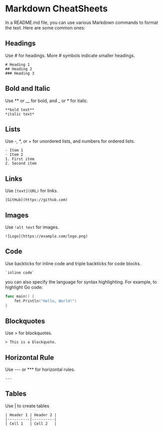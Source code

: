 # Markdown CheatSheets
In a README.md file, you can use various Markdown commands to format the text. Here are some common ones:

## Headings
Use # for headings. More # symbols indicate smaller headings.
```
# Heading 1
## Heading 2
### Heading 3
```

## Bold and Italic
Use ** or __ for bold, and _ or * for italic.
```
**bold text**
*italic text*
```

## Lists
Use -, *, or + for unordered lists, and numbers for ordered lists.
```
- Item 1
- Item 2
1. First item
2. Second item
```

## Links
Use `[text](URL)` for links.
```
[GitHub](https://github.com)
```

## Images
Use `!alt text` for images.
```
![Logo](https://example.com/logo.png)
```

## Code
Use backticks for inline code and triple backticks for code blocks.
```
`inline code`
```

you can also specify the language for syntax highlighting. For example, to highlight Go code:
```go
func main() {
    fmt.Println("Hello, World!")
}
```

## Blockquotes
Use > for blockquotes.
```
> This is a blockquote.
```

## Horizontal Rule
Use --- or *** for horizontal rules.
```
---
```

## Tables
Use | to create tables
```
| Header 1 | Header 2 |
|----------|----------|
| Cell 1   | Cell 2   |
```